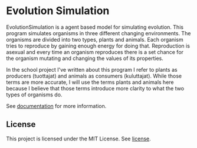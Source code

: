 # Evolution Simulation

EvolutionSimulation is a agent based model for simulating evolution.
This program simulates organisms in three different changing
environments. The organisms are divided into two types, plants and
animals.  Each organism tries to reproduce by gaining enough energy
for doing that. Reproduction is asexual and every time an organism
reproduces there is a set chance for the organism mutating and changing
the values of its properties.

In the school project I've written about this program I refer to
plants as producers (tuottajat) and animals as consumers (kuluttajat).
While those terms are more accurate, I will use the terms plants and 
animals here because I believe that those terms introduce more clarity 
to what the two types of organisms do.

See [documentation](docs/documentation.md) for more information.

## License

This project is licensed under the MIT License.  See
[license](LICENSE.md).
